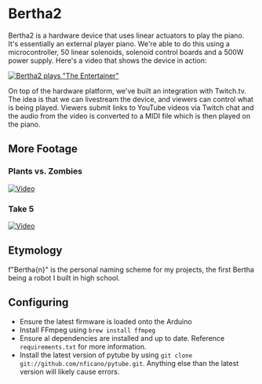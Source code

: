 # Bertha2

Bertha2 is a hardware device that uses linear actuators to play the piano. It's essentially an external player piano.
We're able to do this using a microcontroller, 50 linear solenoids, solenoid control boards
and a 500W power supply. Here's a video that shows the device in action:

[![Bertha2 plays "The Entertainer"](http://img.youtube.com/vi/F5GEH_fH9CI/0.jpg)](https://www.youtube.com/shorts/F5GEH_fH9CI)

On top of the hardware platform, we've built an integration with Twitch.tv. The idea is that we can livestream the device,
and viewers can control what is being played. Viewers submit links to YouTube videos via Twitch chat and the audio from the
video is converted to a MIDI file which is then played on the piano.


## More Footage

### Plants vs. Zombies

[![Video](http://img.youtube.com/vi/zee0DOZKW70/0.jpg)](https://youtube.com/shorts/zee0DOZKW70)

### Take 5

[![Video](http://img.youtube.com/vi/vYvGbFORp4I/0.jpg)](https://youtube.com/shorts/vYvGbFORp4I)


## Etymology

f"Bertha{n}" is the personal naming scheme for my projects, the first Bertha being a robot I built in high school.


## Configuring

* Ensure the latest firmware is loaded onto the Arduino
* Install FFmpeg using `brew install ffmpeg`
* Ensure al dependencies are installed and up to date. Reference `requirements.txt` for more information.
* Install the latest version of pytube by using `git clone git://github.com/nficano/pytube.git`. Anything else than the latest version will likely cause errors.



